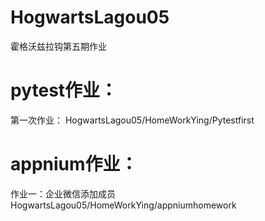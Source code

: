 # HogwartsLagou05
霍格沃兹拉钩第五期作业
# pytest作业：
第一次作业：
    HogwartsLagou05/HomeWorkYing/Pytestfirst

# appnium作业：
作业一：企业微信添加成员
    HogwartsLagou05/HomeWorkYing/appniumhomework
